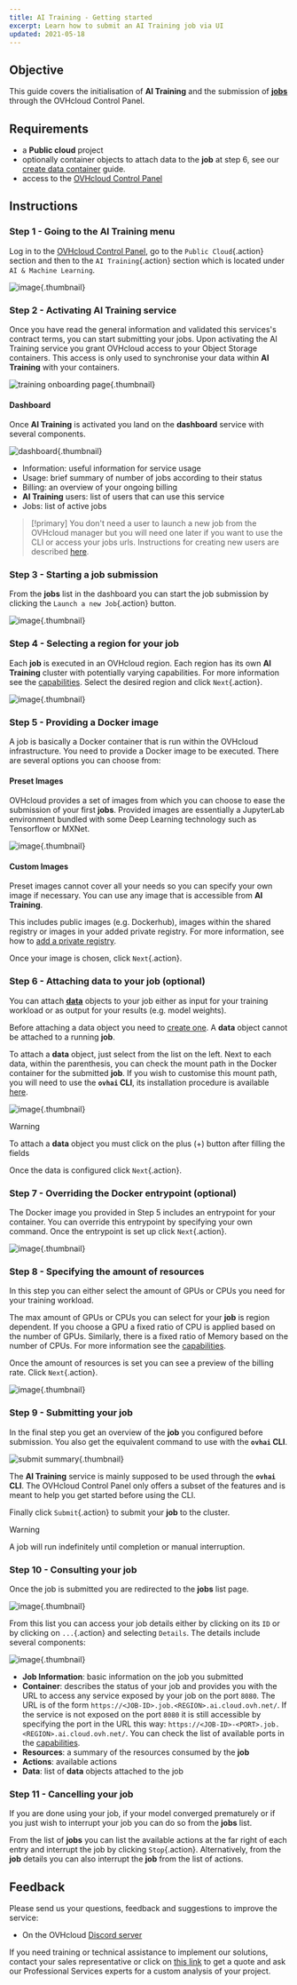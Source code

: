 ```yaml
---
title: AI Training - Getting started
excerpt: Learn how to submit an AI Training job via UI
updated: 2021-05-18
---
```


## Objective

This guide covers the initialisation of **AI Training** and the submission of [**jobs**](/pages/public_cloud/ai_machine_learning/training_guide_03_concepts_jobs) through the OVHcloud Control Panel.

## Requirements

-   a **Public cloud** project
-   optionally container objects to attach data to the **job** at step 6, see our [create data container](/pages/storage_and_backup/object_storage/pcs_create_container) guide.
-   access to the [OVHcloud Control Panel](https://www.ovh.com/auth/?action=gotomanager&from=https://www.ovh.ie/&ovhSubsidiary=ie)

## Instructions

### Step 1 - Going to the AI Training menu

Log in to the [OVHcloud Control Panel](https://www.ovh.com/auth/?action=gotomanager&from=https://www.ovh.ie/&ovhSubsidiary=ie), go to the `Public Cloud`{.action} section and then to the `AI Training`{.action} section which is located under `AI & Machine Learning`.

![image](images/00_training_menu.png){.thumbnail}

### Step 2 - Activating AI Training service

Once you have read the general information and validated this services's contract terms, you can start submitting your jobs. Upon activating the AI Training service you grant OVHcloud access to your Object Storage containers. This access is only used to synchronise your data within **AI Training** with your containers.

![training onboarding page](images/01_training_onboarding.png){.thumbnail}

#### Dashboard

Once **AI Training** is activated you land on the **dashboard** service with several components.

![dashboard](images/02_dashboard.png){.thumbnail}

-   Information: useful information for service usage
-   Usage: brief summary of number of jobs according to their status
-   Billing: an overview of your ongoing billing
-   **AI Training** users: list of users that can use this service
-   Jobs: list of active jobs

> [!primary]
> You don't need a user to launch a new job from the OVHcloud manager but you will need one later if you want to use the CLI or access your jobs urls. Instructions for creating new users are described [here](/pages/public_cloud/ai_machine_learning/gi_01_manage_users).

### Step 3 - Starting a job submission

From the **jobs** list in the dashboard you can start the job submission by clicking the `Launch a new Job`{.action} button.

![image](images/05_dashboard_job_list.png){.thumbnail}

### Step 4 - Selecting a region for your job

Each **job** is executed in an OVHcloud region. Each region has its own **AI Training** cluster with potentially varying capabilities. For more information see the [capabilities](/pages/public_cloud/ai_machine_learning/training_guide_01_capabilities).
Select the desired region and click `Next`{.action}.

![image](images/06_submit_region.png){.thumbnail}

### Step 5 - Providing a Docker image

A job is basically a Docker container that is run within the OVHcloud infrastructure. You need to provide a Docker image to be executed. There are several options you can choose from:

#### Preset Images

OVHcloud provides a set of images from which you can choose to ease the submission of your first **jobs**. Provided images are essentially a JupyterLab environment bundled with some Deep Learning technology such as Tensorflow or MXNet.

![image](images/08_submit_image.png){.thumbnail}

#### Custom Images

Preset images cannot cover all your needs so you can specify your own image if necessary. You can use any image that is accessible from **AI Training**.

This includes public images (e.g. Dockerhub), images within the shared registry or images in your added private registry. For more information, see how to [add a private registry](/pages/public_cloud/ai_machine_learning/training_guide_05_howto_add_registry).

Once your image is chosen, click `Next`{.action}.

### Step 6 - Attaching data to your job (optional)

You can attach [**data**](/pages/public_cloud/ai_machine_learning/gi_02_concepts_data) objects to your job either as input for your training workload or as output for your results (e.g. model weights).

Before attaching a data object you need to [create one](/pages/public_cloud/ai_machine_learning/gi_02_concepts_data). A **data** object cannot be attached to a running **job**.

To attach a **data** object, just select from the list on the left. Next to each data, within the parenthesis, you can check the mount path in the Docker container for the submitted **job**. If you wish to customise this mount path, you will need to use the **`ovhai` CLI**, its installation procedure is available [here](/pages/public_cloud/ai_machine_learning/cli_10_howto_install_cli).

![image](images/10_submit_data_selected.png){.thumbnail}

> [!warning]
>
> To attach a **data** object you must click on the plus (+) button after filling the fields

Once the data is configured click `Next`{.action}.

### Step 7 - Overriding the Docker entrypoint (optional)

The Docker image you provided in Step 5 includes an entrypoint for your container. You can override this entrypoint by specifying your own command. Once the entrypoint is set up click `Next`{.action}.

![image](images/11_submit_entrypoint.png){.thumbnail}

### Step 8 - Specifying the amount of resources

In this step you can either select the amount of GPUs or CPUs you need for your training workload.

The max amount of GPUs or CPUs you can select for your **job** is region dependent. If you choose a GPU a fixed ratio of CPU is applied based on the number of GPUs. Similarly, there is a fixed ratio of Memory based on the number of CPUs. For more information see the [capabilities](/pages/public_cloud/ai_machine_learning/training_guide_01_capabilities).

Once the amount of resources is set you can see a preview of the billing rate. Click `Next`{.action}.

![image](images/12_submit_resources.png){.thumbnail}

### Step 9 - Submitting your job

In the final step you get an overview of the **job** you configured before submission. You also get the equivalent command to use with the **`ovhai` CLI**.

![submit summary](images/13_submit_summary.png){.thumbnail}

The **AI Training** service is mainly supposed to be used through the **`ovhai` CLI**. The OVHcloud Control Panel only offers a subset of the features and is meant to help you get started before using the CLI.

Finally click `Submit`{.action} to submit your **job** to the cluster.

> [!warning]
>
> A job will run indefinitely until completion or manual interruption.

### Step 10 - Consulting your job

Once the job is submitted you are redirected to the **jobs** list page.

![image](images/14_jobs_list_actions.png){.thumbnail}

From this list you can access your job details either by clicking on its `ID` or by clicking on `...`{.action} and selecting `Details`. The details include several components:

![image](images/15_jobs_details.png){.thumbnail}

-   **Job Information**: basic information on the job you submitted
-   **Container**: describes the status of your job and provides you with the URL to access any service exposed by your job on the port `8080`. The URL is of the form `https://<JOB-ID>.job.<REGION>.ai.cloud.ovh.net/`. If the service is not exposed on the port `8080` it is still accessible by specifying the port in the URL this way: `https://<JOB-ID>-<PORT>.job.<REGION>.ai.cloud.ovh.net/`. You can check the list of available ports in the [capabilities](/pages/public_cloud/ai_machine_learning/training_guide_01_capabilities).
-   **Resources**: a summary of the resources consumed by the **job**
-   **Actions**: available actions
-   **Data**: list of **data** objects attached to the job

### Step 11 - Cancelling your job

If you are done using your job, if your model converged prematurely or if you just wish to interrupt your job you can do so from the **jobs** list.

From the list of **jobs** you can list the available actions at the far right of each entry and interrupt the job by clicking `Stop`{.action}. Alternatively, from the **job** details you can also interrupt the **job** from the list of actions.

## Feedback

Please send us your questions, feedback and suggestions to improve the service:

- On the OVHcloud [Discord server](https://discord.com/invite/vXVurFfwe9)

If you need training or technical assistance to implement our solutions, contact your sales representative or click on [this link](https://www.ovhcloud.com/en-ie/professional-services/) to get a quote and ask our Professional Services experts for a custom analysis of your project.
